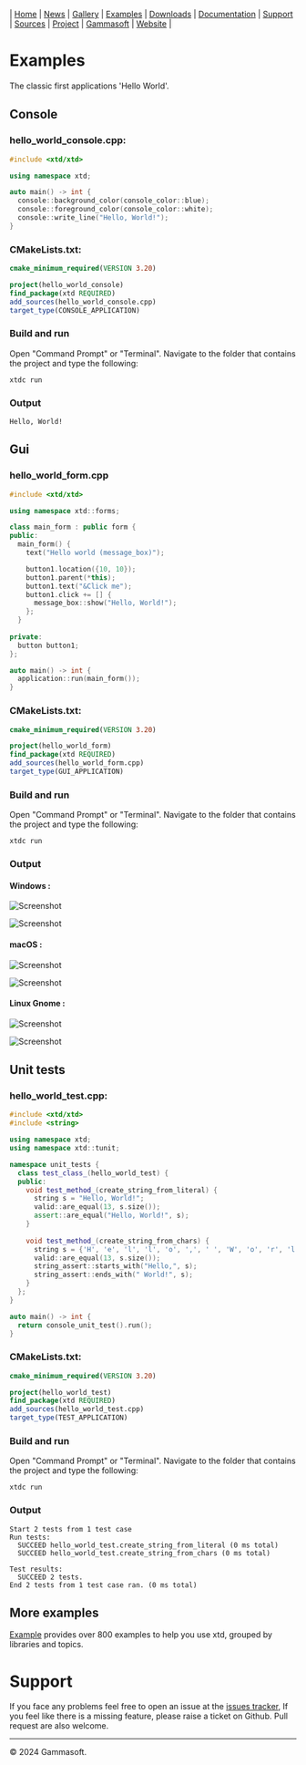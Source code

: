 | [Home](home.md) | [News](news.md) | [Gallery](gallery.md) | [Examples](examples.md) | [Downloads](downloads.md) | [Documentation](documentation.md) | [Support](support.md) | [Sources](https://github.com/gammasoft71/xtd) | [Project](https://sourceforge.net/projects/xtdpro/) | [Gammasoft](gammasoft.md) | [Website](https://gammasoft71.github.io/xtd) |

# Examples

The classic first applications 'Hello World'.

## Console

### hello_world_console.cpp:

```cpp
#include <xtd/xtd>

using namespace xtd;

auto main() -> int {
  console::background_color(console_color::blue);
  console::foreground_color(console_color::white);
  console::write_line("Hello, World!");
}
```

### CMakeLists.txt:

```cmake
cmake_minimum_required(VERSION 3.20)

project(hello_world_console)
find_package(xtd REQUIRED)
add_sources(hello_world_console.cpp)
target_type(CONSOLE_APPLICATION)
```

### Build and run

Open "Command Prompt" or "Terminal". Navigate to the folder that contains the project and type the following:

```shell
xtdc run
```

### Output

```
Hello, World!
```

## Gui

### hello_world_form.cpp

```cpp
#include <xtd/xtd>

using namespace xtd::forms;

class main_form : public form {
public:
  main_form() {
    text("Hello world (message_box)");

    button1.location({10, 10});
    button1.parent(*this);
    button1.text("&Click me");
    button1.click += [] {
      message_box::show("Hello, World!");
    };
  }
  
private:
  button button1;
};

auto main() -> int {
  application::run(main_form());
}
```

### CMakeLists.txt:

```cmake
cmake_minimum_required(VERSION 3.20)

project(hello_world_form)
find_package(xtd REQUIRED)
add_sources(hello_world_form.cpp)
target_type(GUI_APPLICATION)
```

### Build and run

Open "Command Prompt" or "Terminal". Navigate to the folder that contains the project and type the following:

```shell
xtdc run
```

### Output

#### Windows :

![Screenshot](pictures/examples/hello_world_message_box_w.png)

![Screenshot](pictures/examples/hello_world_message_box_wd.png)

#### macOS :

![Screenshot](pictures/examples/hello_world_message_box_m.png)

![Screenshot](pictures/examples/hello_world_message_box_md.png)

#### Linux Gnome :

![Screenshot](pictures/examples/hello_world_message_box_g.png)

![Screenshot](pictures/examples/hello_world_message_box_gd.png)

## Unit tests

### hello_world_test.cpp:

```cpp
#include <xtd/xtd>
#include <string>

using namespace xtd;
using namespace xtd::tunit;

namespace unit_tests {
  class test_class_(hello_world_test) {
  public:
    void test_method_(create_string_from_literal) {
      string s = "Hello, World!";
      valid::are_equal(13, s.size());
      assert::are_equal("Hello, World!", s);
    }
    
    void test_method_(create_string_from_chars) {
      string s = {'H', 'e', 'l', 'l', 'o', ',', ' ', 'W', 'o', 'r', 'l', 'd', '!'};
      valid::are_equal(13, s.size());
      string_assert::starts_with("Hello,", s);
      string_assert::ends_with(" World!", s);
    }
  };
}

auto main() -> int {
  return console_unit_test().run();
}
```

### CMakeLists.txt:

```cmake
cmake_minimum_required(VERSION 3.20)

project(hello_world_test)
find_package(xtd REQUIRED)
add_sources(hello_world_test.cpp)
target_type(TEST_APPLICATION)
```

### Build and run

Open "Command Prompt" or "Terminal". Navigate to the folder that contains the project and type the following:

```shell
xtdc run
```

### Output

```
Start 2 tests from 1 test case
Run tests:
  SUCCEED hello_world_test.create_string_from_literal (0 ms total)
  SUCCEED hello_world_test.create_string_from_chars (0 ms total)

Test results:
  SUCCEED 2 tests.
End 2 tests from 1 test case ran. (0 ms total)
```

## More examples

[Example](../examples/README.md) provides over 800 examples to help you use xtd, grouped by libraries and topics.

# Support

If you face any problems feel free to open an issue at the [issues tracker](https://github.com/gammasoft71/xtd/issues), If you feel like there is a missing feature, please raise a ticket on Github. Pull request are also welcome.

______________________________________________________________________________________________

© 2024 Gammasoft.
